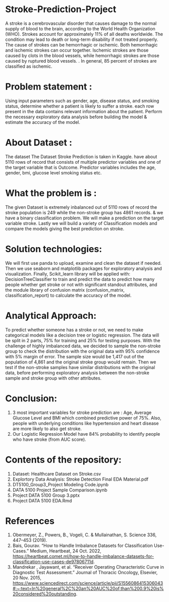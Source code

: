 # Stroke-Prediction-Project

A stroke is a cerebrovascular disorder that causes damage to the normal supply of blood to the brain, according to the World Health Organization (WHO). Strokes account for approximately 11% of all deaths worldwide. The condition may lead to death or long-term disability if not treated properly. The cause of strokes can be hemorrhagic or ischemic. Both hemorrhagic and ischemic strokes can occur together. Ischemic strokes are those caused by clots in the blood vessels, while hemorrhagic strokes are those caused by ruptured blood vessels. . In general, 85 percent of strokes are classified as ischemic. 

# Problem statement :

Using input parameters such as gender, age, disease status, and smoking status, determine whether a patient is likely to suffer a stroke. each row present in the data contains relevant information about the patient. Perform the necessary exploratory data analysis before building the model & estimate the accuracy of the model.

# About Dataset :

The dataset The Dataset Stroke Prediction is taken in Kaggle. have about 5110 rows of record that consists of multiple predictor variables and one of the target variable that is Outcome. Predictor variables includes the age, gender, bmi, glucose level smoking status etc.

# What the problem is :

The given Dataset is extremely inbalanced out of 5110 rows of record the stroke population is 249 while the non-stroke group has 4861 records. & we have a binary classification problem. We will make a prediction on the target variable stroke. Lastly we will build a variety of Classification models and compare the models giving the best prediction on stroke.

# Solution technologies:

We will first use panda to upload, examine and clean the dataset if needed. Then we use seaborn and matplotlib packages for exploratory analysis and visualization. Finally, Scikit_learn library will be applied with: DecisionTreeClassifier to train and predict the data to predict how many people whether get stroke or not with significant standout attributes, and the module library of confusion matrix (confusion_matrix, classification_report) to calculate the accuracy of the model.

# Analytical Approach:

To predict whether someone has a stroke or not, we need to make categorical models like a decision tree or logistic regression. The data will be split in 2 parts, 75% for training and 25% for testing purposes. With the challenge of highly imbalanced data, we decided to sample the non-stroke group to check the distribution with the original data with 95% confidence with 5% margin of error. The sample size would be 1,417 out of the population of 4,861 and the original stroke group would remain. Then we test if the non-stroke samples have similar distributions with the original data, before performing exploratory analysis between the non-stroke sample and stroke group with other attributes.

# Conclusion:
1. 3 most important variables for stroke prediction are : Age, Average Glucose Level and BMI which combined predictive power of 75%. Also, people with underlying conditions like hypertension and heart disease are more likely to also get stroke.
2. Our Logistic Regression Model have 84% probability to identify people who have stroke (from AUC score).

# Contents of the repository:

1. Dataset: Healthcare Dataset on Stroke.csv
2. Explortory Data Analysis: Stroke Detection Final EDA Material.pdf
3. DT5100_Group3_Project Modeling Code.ipynb
4. DATA 5100 Project Sample Comparison.ipynb
5. Project DATA 5100 Group 3.pptx
6. Project DATA 5100 EDA.Rmd


# References

1. Obermeyer, Z., Powers, B., Vogeli, C. & Mullainathan, S. Science 336, 447–453 (2019).
2. Bais, Gourav. “How to Handle Imbalance Datasets for Classification Use-Cases.” Medium, Heartbeat, 24 Oct. 2022, https://heartbeat.comet.ml/how-to-handle-imbalance-datasets-for-classification-use-cases-de97806711d.
3. Mandrekar , Jayawant, et al. “Receiver Operating Characteristic Curve in Diagnostic Test Assessment.” Journal of Thoracic Oncology, Elsevier, 20 Nov. 2015, https://www.sciencedirect.com/science/article/pii/S1556086415306043#:~:text=In%20general%2C%20an%20AUC%20of,than%200.9%20is%20considered%20outstanding. 
